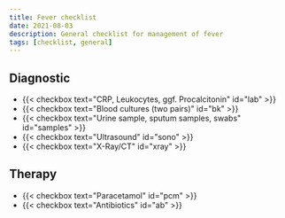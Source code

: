 ```yaml
---
title: Fever checklist
date: 2021-08-03
description: General checklist for management of fever
tags: [checklist, general]
---
```


## Diagnostic

- {{< checkbox text="CRP, Leukocytes, ggf. Procalcitonin" id="lab" >}}
- {{< checkbox text="Blood cultures (two pairs)" id="bk" >}}
- {{< checkbox text="Urine sample, sputum samples, swabs" id="samples" >}}
- {{< checkbox text="Ultrasound" id="sono" >}}
- {{< checkbox text="X-Ray/CT" id="xray" >}}

## Therapy

- {{< checkbox text="Paracetamol" id="pcm" >}}
- {{< checkbox text="Antibiotics" id="ab" >}}
